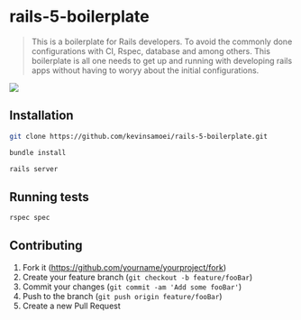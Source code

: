 # rails-5-boilerplate
> This is a boilerplate for Rails developers. To avoid the commonly done configurations with CI, Rspec, database and among others. This boilerplate is all one needs to get up and running with developing rails apps without having to woryy about the initial configurations.

![](header.png)

## Installation

```sh
git clone https://github.com/kevinsamoei/rails-5-boilerplate.git

bundle install

rails server
```

## Running tests
```sh
rspec spec
```

## Contributing

1. Fork it (<https://github.com/yourname/yourproject/fork>)
2. Create your feature branch (`git checkout -b feature/fooBar`)
3. Commit your changes (`git commit -am 'Add some fooBar'`)
4. Push to the branch (`git push origin feature/fooBar`)
5. Create a new Pull Request
